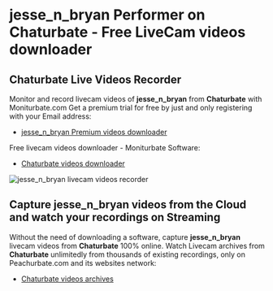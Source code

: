 # jesse_n_bryan Performer on Chaturbate - Free LiveCam videos downloader

## Chaturbate Live Videos Recorder

Monitor and record livecam videos of **jesse_n_bryan** from **Chaturbate** with Moniturbate.com
Get a premium trial for free by just and only registering with your Email address:
* [jesse_n_bryan Premium videos downloader](https://moniturbate.com/request-demo-licence-key.html)

Free livecam videos downloader - Moniturbate Software:
* [Chaturbate videos downloader](https://moniturbate.com/moniturbate-download-software.html)

![jesse_n_bryan livecam videos recorder](https://peachurnet.com/templates/moniturbate-software.png)


## Capture jesse_n_bryan videos from the Cloud and watch your recordings on Streaming

Without the need of downloading a software, capture **jesse_n_bryan** livecam videos from **Chaturbate** 100% online.
Watch Livecam archives from **Chaturbate** unlimitedly from thousands of existing recordings, only on Peachurbate.com and its websites network:
* [Chaturbate videos archives](https://peachurnet.com/)